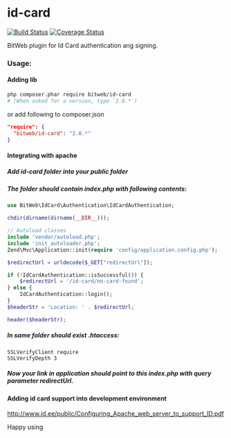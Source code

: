 id-card
=======
[![Build Status](https://travis-ci.org/BitWeb/id-card.png?branch=master)](https://travis-ci.org/BitWeb/id-card)
[![Coverage Status](https://coveralls.io/repos/BitWeb/id-card/badge.png)](https://coveralls.io/r/BitWeb/id-card)

BitWeb plugin for Id Card authentication ang signing.

### Usage:

#### Adding lib
```sh
php composer.phar require bitweb/id-card
# (When asked for a version, type `2.0.*`)
```

or add following to composer.json

```json
"require": {
  "bitweb/id-card": "2.0.*"
}
```

#### Integrating with apache

##### Add id-card folder into your public folder
##### The folder should contain index.php with following contents:
```php
use BitWeb\IdCard\Authentication\IdCardAuthentication;

chdir(dirname(dirname(__DIR__)));

// Autoload classes
include 'vendor/autoload.php';
include 'init_autoloader.php';
Zend\Mvc\Application::init(require 'config/application.config.php');

$redirectUrl = urldecode($_GET["redirectUrl"]);

if (!IdCardAuthentication::isSuccessful()) {
    $redirectUrl = '/id-card/no-card-found';
} else {
    IdCardAuthentication::login();
}
$headerStr = 'Location: ' . $redirectUrl;

header($headerStr);
```
##### In same folder should exist .htaccess:
```
SSLVerifyClient require
SSLVerifyDepth 3
```
##### Now your link in application should point to this index.php with query parameter redirectUrl.


#### Adding id card support into development environment
http://www.id.ee/public/Configuring_Apache_web_server_to_support_ID.pdf

Happy using
